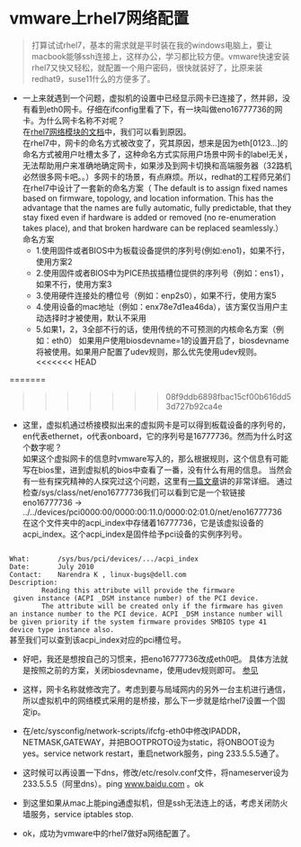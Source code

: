 # vmware上rhel7网络配置
> 打算试试rhel7，基本的需求就是平时装在我的windows电脑上，要让macbook能够ssh连接上，这样办公，学习都比较方便。vmware快速安装rhel7又快又轻松，就配置一个用户密码，很快就装好了，比原来装redhat9，suse11什么的方便多了。  

* 一上来就遇到一个问题，虚拟机的设置中已经显示网卡已连接了，然并卵，没有看到eth0网卡。仔细在ifconfig里看了下，有一块叫做eno16777736的网卡。为什么网卡名称不对呢？  
在[rhel7网络模块的文档](https://access.redhat.com/documentation/en-US/Red_Hat_Enterprise_Linux/7/html/Networking_Guide/ch-Consistent_Network_Device_Naming.html)中，我们可以看到原因。  
在rhel7中，网卡的命名方式被改变了，究其原因，想来是因为eth[0123...]的命名方式被用户吐槽太多了，这种命名方式实际用户场景中网卡的label无关，无法帮助用户来准确地确定网卡，如果涉及到网卡切换和高端服务器（32路机必然很多网卡吧。。）多网卡的场景，有点麻烦。所以，redhat的工程师兄弟们在rhel7中设计了一套新的命名方案（ The default is to assign fixed names based on firmware, topology, and location information. This has the advantage that the names are fully automatic, fully predictable, that they stay fixed even if hardware is added or removed (no re-enumeration takes place), and that broken hardware can be replaced seamlessly.）  
命名方案
    * 1.使用固件或者BIOS中为板载设备提供的序列号(例如:eno1)，如果不行，使用方案2
    * 2.使用固件或者BIOS中为PICE热拔插槽位提供的序列号（例如：ens1），如果不行，使用方案3
    * 3.使用硬件连接处的槽位号（例如：enp2s0），如果不行，使用方案5
    * 4.使用设备的mac地址（例如：enx78e7d1ea46da），该方案仅当用户主动选择时才被使用，默认不采用
    * 5.如果1，2，3全部不行的话，使用传统的不可预测的内核命名方案（例如：eth0）
    如果用户使用biosdevname=1的设置开启了，biosdevname将被使用。如果用户配置了udev规则，那么优先使用udev规则。  
<<<<<<< HEAD
    
=======

>>>>>>> 08f9ddb6898fbac15cf00b616dd53d727b92ca4e
* 这里，虚拟机通过桥接模拟出来的虚拟网卡是可以得到板载设备的序列号的，en代表ethernet，o代表onboard，它的序列号是16777736。然而为什么时这个数字呢？  
如果这个虚拟网卡的信息时vmware写入的，那么根据规则，这个信息有可能写在bios里，进到虚拟机的bios中查看了一番，没有什么有用的信息。
当然会有一些有探究精神的人探究过这个问题，这里有[一篇文章](http://serverfix.net/why-is-my-eth0-called-eno16777736/)讲的非常详细。
通过检查/sys/class/net/eno16777736我们可以看到它是一个软链接  
eno16777736 -> ../../devices/pci0000:00/0000:00:11.0/0000:02:01.0/net/eno16777736  
在这个文件夹中的acpi_index中存储着16777736，它是该虚拟设备的acpi_index。这个acpi_index是固件给予pci设备的实例序列号。  
<code>
What:       /sys/bus/pci/devices/.../acpi_index  
Date:       July 2010  
Contact:    Narendra K <narendra_k@dell.com>, linux-bugs@dell.com  
Description:  
        Reading this attribute will provide the firmware
 given instance (ACPI _DSM instance number) of the PCI device.  
        The attribute will be created only if the firmware has given an instance number to the PCI device. ACPI _DSM instance number will be given priority if the system firmware provides SMBIOS type 41 device type instance also.
</code>  
甚至我们可以查到该acpi_index对应的pci槽位号。

* 好吧，我还是想按自己的习惯来，把eno16777736改成eth0吧。
  具体方法就是按照之前的方案，关闭biosdevname，使用udev规则即可。
  [参见](http://blog.sina.com.cn/s/blog_926acdf80102vsc1.html)

* 这样，网卡名称就修改完了。考虑到要与局域网内的另外一台主机进行通信，所以虚拟机中的网络模式采用的是桥接，那么下一步就是给rhel7设置一个固定ip。

* 在/etc/sysconfig/network-scripts/ifcfg-eth0中修改IPADDR，NETMASK,GATEWAY，并把BOOTPROTO设为static，将ONBOOT设为yes。service network restart，重启network服务，ping 233.5.5.5通了。

* 这时候可以再设置一下dns，修改/etc/resolv.conf文件，将nameserver设为233.5.5.5（阿里dns）。ping www.baidu.com 。ok

* 到这里如果从mac上能ping通虚拟机，但是ssh无法连上的话，考虑关闭防火墙服务，service iptables stop. 

* ok，成功为vmware中的rhel7做好a网络配置了。
